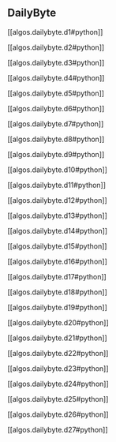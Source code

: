 ## DailyByte

[[algos.dailybyte.d1#python]]

[[algos.dailybyte.d2#python]]

[[algos.dailybyte.d3#python]]

[[algos.dailybyte.d4#python]]

[[algos.dailybyte.d5#python]]

[[algos.dailybyte.d6#python]]

[[algos.dailybyte.d7#python]]

[[algos.dailybyte.d8#python]]

[[algos.dailybyte.d9#python]]

[[algos.dailybyte.d10#python]]

[[algos.dailybyte.d11#python]]

[[algos.dailybyte.d12#python]]

[[algos.dailybyte.d13#python]]

[[algos.dailybyte.d14#python]]

[[algos.dailybyte.d15#python]]

[[algos.dailybyte.d16#python]]

[[algos.dailybyte.d17#python]]

[[algos.dailybyte.d18#python]]

[[algos.dailybyte.d19#python]]

[[algos.dailybyte.d20#python]]

[[algos.dailybyte.d21#python]]

[[algos.dailybyte.d22#python]]

[[algos.dailybyte.d23#python]]

[[algos.dailybyte.d24#python]]

[[algos.dailybyte.d25#python]]

[[algos.dailybyte.d26#python]]

[[algos.dailybyte.d27#python]]

